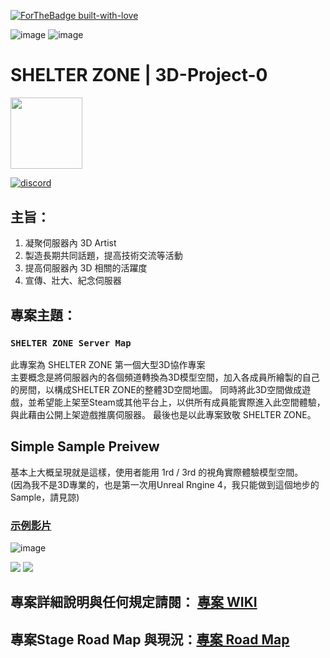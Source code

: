 [![ForTheBadge built-with-love](http://ForTheBadge.com/images/badges/built-with-love.svg)](https://GitHub.com/Naereen/)

![image](https://img.shields.io/badge/CurrentStage-Stage1-blue)
![image](https://img.shields.io/badge/Status-Preparing-ff69b4)

# SHELTER ZONE | 3D-Project-0
<img src="https://upload.cc/i1/2019/11/19/WwHIZS.gif" width=114.5>

[![discord](https://lihi1.cc/7CBE7)](https://lihi1.cc/j2C5r)

## 主旨：
1. 凝聚伺服器內 3D Artist
2. 製造長期共同話題，提高技術交流等活動
3. 提高伺服器內 3D 相關的活躍度
4. 宣傳、壯大、紀念伺服器

## 專案主題：
### `SHELTER ZONE Server Map`
此專案為 SHELTER ZONE 第一個大型3D協作專案 <br>
主要概念是將伺服器內的各個頻道轉換為3D模型空間，加入各成員所繪製的自己的房間，以構成SHELTER ZONE的整體3D空間地圖。
同時將此3D空間做成遊戲，並希望能上架至Steam或其他平台上，以供所有成員能實際進入此空間體驗，與此藉由公開上架遊戲推廣伺服器。
最後也是以此專案致敬 SHELTER ZONE。

## Simple Sample Preivew
基本上大概呈現就是這樣，使用者能用 1rd / 3rd 的視角實際體驗模型空間。<br>
(因為我不是3D專業的，也是第一次用Unreal Rngine 4，我只能做到這個地步的Sample，請見諒)

### [示例影片](https://vimeo.com/user115041691/review/416594544/24e2d511b8)

![image](https://github.com/SHELTER-ZONE/3D-Project0-Server-Map/blob/master/SamplePreview/preview01.png)

<img src="https://github.com/SHELTER-ZONE/3D-Project0-Server-Map/blob/master/SamplePreview/proladon-2019-07-23-13-51-31.jpg">
<img src="https://github.com/SHELTER-ZONE/3D-Project0-Server-Map/blob/master/SamplePreview/proladon-2019-07-23-13-51-19.jpg">

## 專案詳細說明與任何規定請閱： [專案 WIKI](https://github.com/SHELTER-ZONE/3D-Project-0/wiki)
## 專案Stage Road Map 與現況：[專案 Road Map](https://github.com/SHELTER-ZONE/3D-Project0-Server-Map/projects/1)
